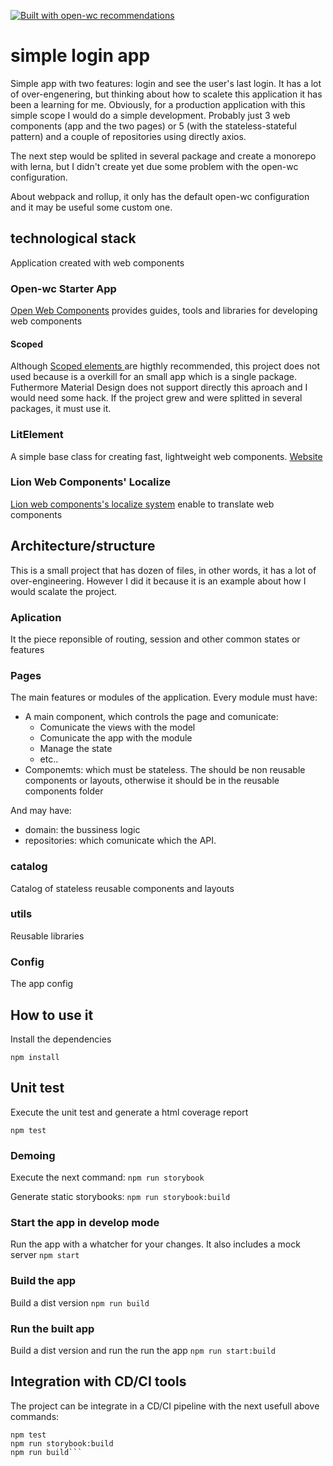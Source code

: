 [![Built with open-wc recommendations](https://img.shields.io/badge/built%20with-open--wc-blue.svg)](https://github.com/open-wc)

# simple login app
Simple app with two features: login and see the user's last login. It has a lot of over-engenering, but thinking about how to scalete this application it has been a learning for me. Obviously, for a production application with this simple scope I would do a simple development. Probably just 3 web components (app and the two pages) or 5 (with the stateless-stateful pattern) and a couple of repositories using directly axios.

The next step would be splited in several package and create a monorepo with lerna, but I didn't create yet due some problem with the open-wc configuration.

About webpack and rollup, it only has the default open-wc configuration and it may be useful some custom one.

## technological stack
Application created with web components

### Open-wc Starter App
[Open Web Components](https://open-wc.org/) provides guides, tools and libraries for developing web components

#### Scoped
Although [Scoped elements
](https://github.com/open-wc/open-wc/tree/master/packages/scoped-elements) are higthly recommended,  this project does not used because is a overkill for an small app which is a single package. Futhermore Material Design does not support directly this aproach and I would need some hack. If the project grew and were splitted in several packages, it must use it.

### LitElement

A simple base class for creating fast, lightweight web components. [Website](https://lit-element.polymer-project.org/)

### Lion Web Components' Localize 

[Lion web components's localize system](https://lion-web-components.netlify.app/?path=/docs/localize-intro--page) enable to translate web components

## Architecture/structure

This is a small project that has dozen of files, in other words, it has a lot of over-engineering. However I did it because it is an example about how I would scalate the project.

### Aplication

It the piece reponsible of routing, session and other common states or features

### Pages

The main features or modules of the application. Every module must have:

* A main component, which controls the page and comunicate:
  * Comunicate the views with the model
  * Comunicate the app with the module
  * Manage the state
  * etc..
* Componemts: which must be stateless. The should be non reusable components or layouts, otherwise it should be in the reusable components folder

And may have:
* domain: the bussiness logic
* repositories: which comunicate which the API.

### catalog

Catalog of stateless reusable components and layouts

### utils

Reusable libraries

### Config

The app config


## How to use it

Install the dependencies

`npm install`

## Unit test

Execute the unit test and generate a html coverage report

`npm test`

### Demoing

Execute the next command:
`npm run storybook`

Generate static storybooks:
`npm run storybook:build`

### Start the app in develop mode
Run the app with a whatcher for your changes. It also includes a mock server
`npm start`

### Build the app
Build a dist version
`npm run build`

### Run the built app
Build a dist version and run the run the app
`npm run start:build`

## Integration with CD/CI tools 
The project can be integrate in a CD/CI pipeline with the next usefull above commands:

```
npm test
npm run storybook:build 
npm run build```
